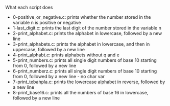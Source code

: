 What each script does

- 0-positive_or_negative.c: prints whether the number stored in the variable n is positive or negative
- 1-last_digit.c: prints the last digit of the number stored in the variable n
- 2-print_alphabet.c: prints the alphabet in lowercase, followed by a new line
- 3-print_alphabets.c: prints the alphabet in lowercase, and then in uppercase, followed by a new line
- 4-print_alphabt.c: prints alphabets without q and e
- 5-print_numbers.c: prints all single digit numbers of base 10 starting from 0, followed by a new line
- 6-print_numberz.c: prints all single digit numbers of base 10 starting from 0, followed by a new line - no char var
- 7-print_tebahpla.c: prints the lowercase alphabet in reverse, followed by a new line
- 8-print_base16.c: prints all the numbers of base 16 in lowercase, followed by a new line
